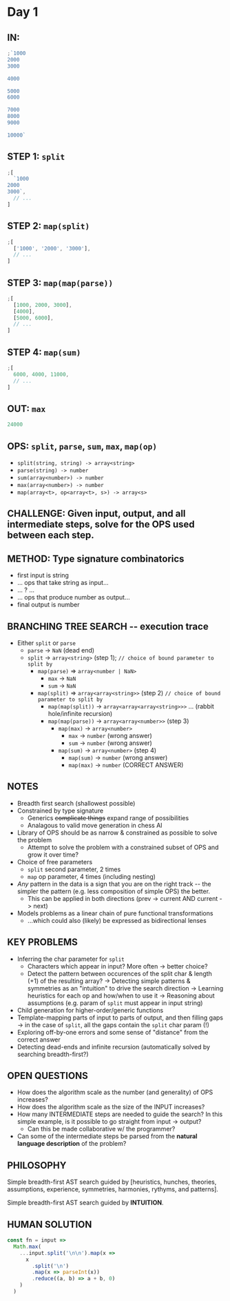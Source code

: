# Day 1

## IN:

```js
;`1000
2000
3000

4000

5000
6000

7000
8000
9000

10000`
```

## STEP 1: `split`

```js
;[
  `1000
2000
3000`,
  // ...
]
```

## STEP 2: `map(split)`

```js
;[
  ['1000', '2000', '3000'],
  // ...
]
```

## STEP 3: `map(map(parse))`

```js
;[
  [1000, 2000, 3000],
  [4000],
  [5000, 6000],
  // ...
]
```

## STEP 4: `map(sum)`

```js
;[
  6000, 4000, 11000,
  // ...
]
```

## OUT: `max`

```js
24000
```

## OPS: `split`, `parse`, `sum`, `max`, `map(op)`

- `split(string, string) -> array<string>`
- `parse(string) -> number`
- `sum(array<number>) -> number`
- `max(array<number>) -> number`
- `map(array<t>, op<array<t>, s>) -> array<s>`

## CHALLENGE: Given input, output, and all intermediate steps, solve for the OPS used between each step.

## METHOD: Type signature combinatorics

- first input is string
- ... ops that take string as input...
- ... ? ...
- ... ops that produce number as output...
- final output is number

## BRANCHING TREE SEARCH -- execution trace

- Either `split` or `parse`
  - `parse` -> `NaN` (dead end)
  - `split` -> `array<string>` (step 1); `// choice of bound parameter to split by`
    - `map(parse)` => `array<number | NaN>`
      - `max` -> `NaN`
      - `sum` -> `NaN`
    - `map(split)` => `array<array<string>>` (step 2) `// choice of bound parameter to split by`
      - `map(map(split))` -> `array<array<array<string>>>` ... (rabbit hole/infinite recursion)
      - `map(map(parse))` -> `array<array<number>>` (step 3)
        - `map(max)` -> `array<number>`
          - `max` -> `number` (wrong answer)
          - `sum` -> `number` (wrong answer)
        - `map(sum)` -> `array<number>` (step 4)
          - `map(sum)` -> `number` (wrong answer)
          - `map(max)` -> `number` (CORRECT ANSWER)

## NOTES

- Breadth first search (shallowest possible)
- Constrained by type signature
  - Generics ~~complicate things~~ expand range of possibilities
  - Analagous to valid move generation in chess AI
- Library of OPS should be as narrow & constrained as possible to solve the problem
  - Attempt to solve the problem with a constrained subset of OPS and grow it over time?
- Choice of free parameters
  - `split` second parameter, 2 times
  - `map` op parameter, 4 times (including nesting)
- _Any_ pattern in the data is a sign that you are on the right track -- the simpler the pattern (e.g. less composition of simple OPS) the better.
  - This can be applied in both directions (prev -> current AND current -> next)
- Models problems as a linear chain of pure functional transformations
  - ...which could also (likely) be expressed as bidirectional lenses

## KEY PROBLEMS

- Inferring the char parameter for `split`
  - Characters which appear in input? More often -> better choice?
  - Detect the pattern between occurences of the split char & length (+1) of the resulting array?
    -> Detecting simple patterns & symmetries as an "intuition" to drive the search direction
    -> Learning heuristics for each op and how/when to use it
    -> Reasoning about assumptions (e.g. param of `split` must appear in input string)
- Child generation for higher-order/generic functions
- Template-mapping parts of input to parts of output, and then filling gaps
  -> in the case of `split`, all the gaps contain the `split` char param (!)
- Exploring off-by-one errors and some sense of "distance" from the correct answer
- Detecting dead-ends and infinite recursion (automatically solved by searching breadth-first?)

## OPEN QUESTIONS

- How does the algorithm scale as the number (and generality) of OPS increases?
- How does the algorithm scale as the size of the INPUT increases?
- How many INTERMEDIATE steps are needed to guide the search? In this simple example, is it possible to go straight from input -> output?
  - Can this be made collaborative w/ the programmer?
- Can some of the intermediate steps be parsed from the **natural language description** of the problem?

## PHILOSOPHY

Simple breadth-first AST search guided by [heuristics, hunches, theories, assumptions, experience, symmetries, harmonies, rythyms, and patterns].

Simple breadth-first AST search guided by **INTUITION**.

## HUMAN SOLUTION

```js
const fn = input =>
  Math.max(
    ...input.split('\n\n').map(x =>
      x
        .split('\n')
        .map(x => parseInt(x))
        .reduce((a, b) => a + b, 0)
    )
  )
```
